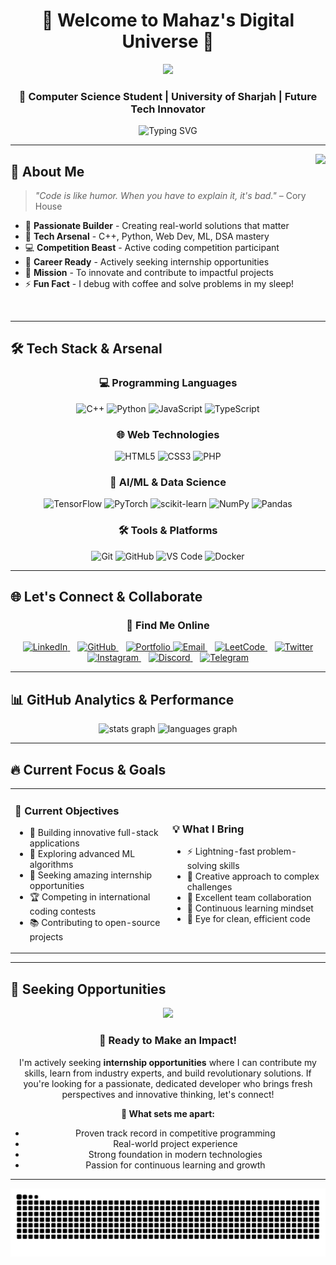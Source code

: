 <div align="center">
  
# 🚀 Welcome to Mahaz's Digital Universe 🌟

<img src="https://user-images.githubusercontent.com/74038190/225813708-98b745f2-7d22-48cf-9150-083f1b00d6c9.gif" width="500"/>

### 💫 Computer Science Student | University of Sharjah | Future Tech Innovator

<img src="https://readme-typing-svg.herokuapp.com?font=Fira+Code&size=22&duration=3000&pause=1000&color=00D9FF&center=true&vCenter=true&width=600&lines=Full+Stack+Developer+%F0%9F%92%BB;Machine+Learning+Enthusiast+%F0%9F%A4%96;Competitive+Programmer+%F0%9F%8F%86;Problem+Solver+%F0%9F%A7%A9;Innovation+Seeker+%F0%9F%9A%80" alt="Typing SVG" />

</div>

---

<img align="right" height="200" src="https://user-images.githubusercontent.com/74038190/212284087-bbe7e430-757e-4901-90bf-4cd2ce3e1852.gif" />

## 🎯 About Me

> *"Code is like humor. When you have to explain it, it's bad."* – Cory House

- 🔭 **Passionate Builder** - Creating real-world solutions that matter
- 🧠 **Tech Arsenal** - C++, Python, Web Dev, ML, DSA mastery
- 💻 **Competition Beast** - Active coding competition participant
- 🌱 **Career Ready** - Actively seeking internship opportunities
- 🎯 **Mission** - To innovate and contribute to impactful projects
- ⚡ **Fun Fact** - I debug with coffee and solve problems in my sleep!

<br clear="right"/>

---

## 🛠️ Tech Stack & Arsenal

<div align="center">

### 💻 Programming Languages
![C++](https://img.shields.io/badge/C++-%2300599C.svg?style=for-the-badge&logo=c%2B%2B&logoColor=white)
![Python](https://img.shields.io/badge/Python-3776AB?style=for-the-badge&logo=python&logoColor=white)
![JavaScript](https://img.shields.io/badge/JavaScript-%23323330.svg?style=for-the-badge&logo=javascript&logoColor=%23F7DF1E)
![TypeScript](https://img.shields.io/badge/TypeScript-%23007ACC.svg?style=for-the-badge&logo=typescript&logoColor=white)

### 🌐 Web Technologies
![HTML5](https://img.shields.io/badge/HTML5-%23E34F26.svg?style=for-the-badge&logo=html5&logoColor=white)
![CSS3](https://img.shields.io/badge/CSS3-%231572B6.svg?style=for-the-badge&logo=css3&logoColor=white)
![PHP](https://img.shields.io/badge/PHP-777BB4?style=for-the-badge&logo=php&logoColor=white)


### 🤖 AI/ML & Data Science
![TensorFlow](https://img.shields.io/badge/TensorFlow-%23FF6F00.svg?style=for-the-badge&logo=TensorFlow&logoColor=white)
![PyTorch](https://img.shields.io/badge/PyTorch-%23EE4C2C.svg?style=for-the-badge&logo=PyTorch&logoColor=white)
![scikit-learn](https://img.shields.io/badge/scikit--learn-%23F7931E.svg?style=for-the-badge&logo=scikit-learn&logoColor=white)
![NumPy](https://img.shields.io/badge/numpy-%23013243.svg?style=for-the-badge&logo=numpy&logoColor=white)
![Pandas](https://img.shields.io/badge/pandas-%23150458.svg?style=for-the-badge&logo=pandas&logoColor=white)

### 🛠️ Tools & Platforms
![Git](https://img.shields.io/badge/git-%23F05033.svg?style=for-the-badge&logo=git&logoColor=white)
![GitHub](https://img.shields.io/badge/github-%23121011.svg?style=for-the-badge&logo=github&logoColor=white)
![VS Code](https://img.shields.io/badge/Visual%20Studio%20Code-0078d4.svg?style=for-the-badge&logo=visual-studio-code&logoColor=white)
![Docker](https://img.shields.io/badge/docker-%230db7ed.svg?style=for-the-badge&logo=docker&logoColor=white)

</div>

---

## 🌐 Let's Connect & Collaborate

<div align="center">

### 📱 Find Me Online

<a href="YOUR_LINKEDIN_URL" target="_blank">
  <img src="https://img.shields.io/badge/LinkedIn-0077B5?style=for-the-badge&logo=linkedin&logoColor=white" alt="LinkedIn"/>
</a>
&nbsp;&nbsp;
<a href="YOUR_GITHUB_URL" target="_blank">
  <img src="https://img.shields.io/badge/GitHub-100000?style=for-the-badge&logo=github&logoColor=white" alt="GitHub"/>
</a>
&nbsp;&nbsp;
<a href="YOUR_PORTFOLIO_URL" target="_blank">
  <img src="https://img.shields.io/badge/Portfolio-FF5722?style=for-the-badge&logo=firefox&logoColor=white" alt="Portfolio"/>
</a>

<a href="mailto:YOUR_EMAIL" target="_blank">
  <img src="https://img.shields.io/badge/Gmail-D14836?style=for-the-badge&logo=gmail&logoColor=white" alt="Email"/>
</a>
&nbsp;&nbsp;
<a href="YOUR_LEETCODE_URL" target="_blank">
  <img src="https://img.shields.io/badge/LeetCode-000000?style=for-the-badge&logo=LeetCode&logoColor=#d16c06" alt="LeetCode"/>
</a>
&nbsp;&nbsp;
<a href="YOUR_TWITTER_URL" target="_blank">
  <img src="https://img.shields.io/badge/Twitter-1DA1F2?style=for-the-badge&logo=twitter&logoColor=white" alt="Twitter"/>
</a>

<a href="YOUR_INSTAGRAM_URL" target="_blank">
  <img src="https://img.shields.io/badge/Instagram-%23E4405F.svg?style=for-the-badge&logo=Instagram&logoColor=white" alt="Instagram"/>
</a>
&nbsp;&nbsp;
<a href="YOUR_DISCORD_URL" target="_blank">
  <img src="https://img.shields.io/badge/Discord-%237289DA.svg?style=for-the-badge&logo=discord&logoColor=white" alt="Discord"/>
</a>
&nbsp;&nbsp;
<a href="YOUR_TELEGRAM_URL" target="_blank">
  <img src="https://img.shields.io/badge/Telegram-2CA5E0?style=for-the-badge&logo=telegram&logoColor=white" alt="Telegram"/>
</a>

</div>

---

## 📊 GitHub Analytics & Performance

<div align="center">
  <img src="https://github-readme-stats.vercel.app/api?username=MahazTechStudio&hide_title=false&hide_rank=false&show_icons=true&include_all_commits=true&count_private=true&disable_animations=false&theme=dracula&locale=en&hide_border=false" height="150" alt="stats graph" />
  <img src="https://github-readme-stats.vercel.app/api/top-langs?username=MahazTechStudio&locale=en&hide_title=false&layout=compact&card_width=320&langs_count=6&theme=dracula&hide_border=false" height="150" alt="languages graph" />
</div>

---

## 🔥 Current Focus & Goals

<div align="center">

<table>
<tr>
<td width="50%">

### 🎯 Current Objectives
- 🚀 Building innovative full-stack applications
- 🤖 Exploring advanced ML algorithms
- 💼 Seeking amazing internship opportunities
- 🏆 Competing in international coding contests
- 📚 Contributing to open-source projects

</td>
<td width="50%">

### 💡 What I Bring
- ⚡ Lightning-fast problem-solving skills
- 🧠 Creative approach to complex challenges
- 🤝 Excellent team collaboration
- 📖 Continuous learning mindset
- 🎨 Eye for clean, efficient code

</td>
</tr>
</table>

</div>

---

## 💼 Seeking Opportunities

<div align="center">

<img src="https://user-images.githubusercontent.com/74038190/212284158-e840e285-664b-44d7-b79b-e264b5e54825.gif" width="400"/>

### 🌟 Ready to Make an Impact!

I'm actively seeking **internship opportunities** where I can contribute my skills, learn from industry experts, and build revolutionary solutions. If you're looking for a passionate, dedicated developer who brings fresh perspectives and innovative thinking, let's connect!

**🚀 What sets me apart:**
- Proven track record in competitive programming
- Real-world project experience
- Strong foundation in modern technologies
- Passion for continuous learning and growth

</div>

---

<div align="center">



<img src="https://raw.githubusercontent.com/MahazTechStudio/MahazTechStudio/output/snake.svg" alt="Snake animation" />
